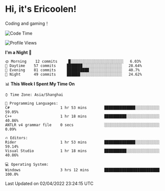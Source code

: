 # Hi, it's Ericoolen!
Coding and gaming！

<!--START_SECTION:waka-->
![Code Time](http://img.shields.io/badge/Code%20Time-193%20hrs%2038%20mins-blue)

![Profile Views](http://img.shields.io/badge/Profile%20Views-5-blue)

**I'm a Night 🦉** 

```text
🌞 Morning    12 commits     █░░░░░░░░░░░░░░░░░░░░░░░░   6.03% 
🌆 Daytime    57 commits     ███████░░░░░░░░░░░░░░░░░░   28.64% 
🌃 Evening    81 commits     ██████████░░░░░░░░░░░░░░░   40.7% 
🌙 Night      49 commits     ██████░░░░░░░░░░░░░░░░░░░   24.62%

```


📊 **This Week I Spent My Time On** 

```text
⌚︎ Time Zone: Asia/Shanghai

💬 Programming Languages: 
C#                       1 hr 53 mins        ██████████████░░░░░░░░░░░   59.05% 
C++                      1 hr 18 mins        ██████████░░░░░░░░░░░░░░░   40.86% 
ANTLR v4 grammar file    0 secs              ░░░░░░░░░░░░░░░░░░░░░░░░░   0.09%

🔥 Editors: 
Rider                    1 hr 53 mins        ██████████████░░░░░░░░░░░   59.14% 
Visual Studio            1 hr 18 mins        ██████████░░░░░░░░░░░░░░░   40.86%

💻 Operating System: 
Windows                  3 hrs 12 mins       █████████████████████████   100.0%

```


 Last Updated on 02/04/2022 23:24:15 UTC
<!--END_SECTION:waka-->

